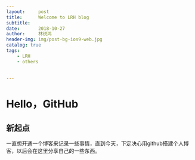 ```yaml
---
layout:     post
title:      Welcome to LRH blog
subtitle:   
date:       2018-10-27
author:     林锐鸿
header-img: img/post-bg-ios9-web.jpg
catalog: true
tags:
    - LRH
    - others
    
    
---
```


# Hello，GitHub
## 新起点
一直想开通一个博客来记录一些事情，直到今天，下定决心用github搭建个人博客，以后会在这里分享自己的一些东西。

